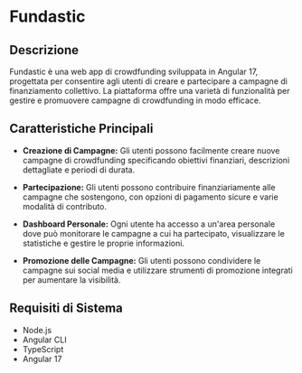 # Fundastic

## Descrizione

Fundastic è una web app di crowdfunding sviluppata in Angular 17, progettata per consentire agli utenti di creare e partecipare a campagne di finanziamento collettivo. La piattaforma offre una varietà di funzionalità per gestire e promuovere campagne di crowdfunding in modo efficace.

## Caratteristiche Principali

- **Creazione di Campagne:** Gli utenti possono facilmente creare nuove campagne di crowdfunding specificando obiettivi finanziari, descrizioni dettagliate e periodi di durata.

- **Partecipazione:** Gli utenti possono contribuire finanziariamente alle campagne che sostengono, con opzioni di pagamento sicure e varie modalità di contributo.

- **Dashboard Personale:** Ogni utente ha accesso a un'area personale dove può monitorare le campagne a cui ha partecipato, visualizzare le statistiche e gestire le proprie informazioni.

- **Promozione delle Campagne:** Gli utenti possono condividere le campagne sui social media e utilizzare strumenti di promozione integrati per aumentare la visibilità.

## Requisiti di Sistema

- Node.js
- Angular CLI
- TypeScript
- Angular 17

